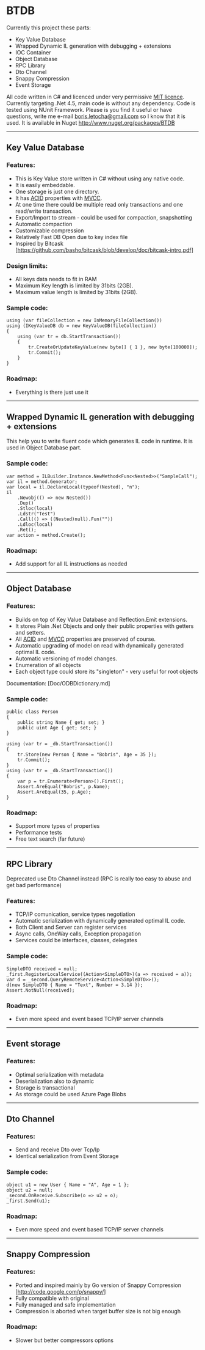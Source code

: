 # BTDB

Currently this project these parts:

* Key Value Database
* Wrapped Dynamic IL generation with debugging + extensions
* IOC Container
* Object Database
* RPC Library
* Dto Channel
* Snappy Compression
* Event Storage

All code written in C# and licenced under very permissive [MIT licence](http://www.opensource.org/licenses/mit-license.html). Currently targeting .Net 4.5, main code is without any dependency. Code is tested using NUnit Framework.
Please is you find it useful or have questions, write me e-mail <boris.letocha@gmail.com> so I know that it is used.
It is available in Nuget <http://www.nuget.org/packages/BTDB>

---
## Key Value Database

### Features:

* This is Key Value store written in C# without using any native code.
* It is easily embeddable. 
* One storage is just one directory.
* It has [ACID] properties with [MVCC].
* At one time there could be multiple read only transactions and one read/write transaction.
* Export/Import to stream - could be used for compaction, snapshotting
* Automatic compaction
* Customizable compression
* Relatively Fast DB Open due to key index file
* Inspired by Bitcask [https://github.com/basho/bitcask/blob/develop/doc/bitcask-intro.pdf]

### Design limits:

* All keys data needs to fit in RAM
* Maximum Key length is limited by 31bits (2GB).
* Maximum value length is limited by 31bits (2GB).

### Sample code:

    using (var fileCollection = new InMemoryFileCollection())
    using (IKeyValueDB db = new KeyValueDB(fileCollection))
    {
        using (var tr = db.StartTransaction())
        {
            tr.CreateOrUpdateKeyValue(new byte[] { 1 }, new byte[100000]);
            tr.Commit();
        }
    }

### Roadmap:

* Everything is there just use it

---
## Wrapped Dynamic IL generation with debugging + extensions

This help you to write fluent code which generates IL code in runtime. It is used in Object Database part.

### Sample code:

    var method = ILBuilder.Instance.NewMethod<Func<Nested>>("SampleCall");
    var il = method.Generator;
    var local = il.DeclareLocal(typeof(Nested), "n");
    il
        .Newobj(() => new Nested())
        .Dup()
        .Stloc(local)
        .Ldstr("Test")
        .Call(() => ((Nested)null).Fun(""))
        .Ldloc(local)
        .Ret();
    var action = method.Create();

### Roadmap:

* Add support for all IL instructions as needed

---
## Object Database

### Features:

* Builds on top of Key Value Database and Reflection.Emit extensions.
* It stores Plain .Net Objects and only their public properties with getters and setters.
* All [ACID] and [MVCC] properties are preserved of course.
* Automatic upgrading of model on read with dynamically generated optimal IL code.
* Automatic versioning of model changes.
* Enumeration of all objects
* Each object type could store its "singleton" - very useful for root objects

Documentation: [Doc/ODBDictionary.md]

### Sample code:

    public class Person
    {
        public string Name { get; set; }
        public uint Age { get; set; }
    }

    using (var tr = _db.StartTransaction())
    {
        tr.Store(new Person { Name = "Bobris", Age = 35 });
        tr.Commit();
    }
    using (var tr = _db.StartTransaction())
    {
        var p = tr.Enumerate<Person>().First();
        Assert.AreEqual("Bobris", p.Name);
        Assert.AreEqual(35, p.Age);
    }

### Roadmap:

* Support more types of properties
* Performance tests
* Free text search (far future)

---
## RPC Library

Deprecated use Dto Channel instead (RPC is really too easy to abuse and get bad performance)

### Features:

* TCP/IP comunication, service types negotiation
* Automatic serialization with dynamically generated optimal IL code.
* Both Client and Server can register services
* Async calls, OneWay calls, Exception propagation
* Services could be interfaces, classes, delegates

### Sample code:

    SimpleDTO received = null;
    _first.RegisterLocalService((Action<SimpleDTO>)(a => received = a));
    var d = _second.QueryRemoteService<Action<SimpleDTO>>();
    d(new SimpleDTO { Name = "Text", Number = 3.14 });
    Assert.NotNull(received);

### Roadmap:

* Even more speed and event based TCP/IP server channels

---
## Event storage

### Features:

* Optimal serialization with metadata
* Deserialization also to dynamic
* Storage is transactional
* As storage could be used Azure Page Blobs
 
---
## Dto Channel

### Features:

* Send and receive Dto over Tcp/Ip
* Identical serialization from Event Storage

### Sample code:

    object u1 = new User { Name = "A", Age = 1 };
    object u2 = null;
    _second.OnReceive.Subscribe(o => u2 = o);
    _first.Send(u1);

### Roadmap:

* Even more speed and event based TCP/IP server channels

---
## Snappy Compression

### Features:

* Ported and inspired mainly by Go version of Snappy Compression [http://code.google.com/p/snappy/]
* Fully compatible with original
* Fully managed and safe implementation
* Compression is aborted when target buffer size is not big enough

### Roadmap:

* Slower but better compressors options

[ACID]:http://en.wikipedia.org/wiki/ACID
[MVCC]:http://en.wikipedia.org/wiki/Multiversion_concurrency_control
